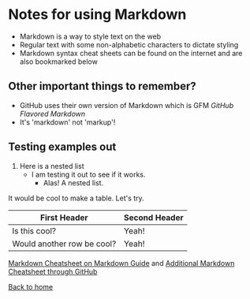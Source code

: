 # Notes for using Markdown 
- Markdown is a way to style text on the web
- Regular text with some non-alphabetic characters to dictate styling
- Markdown syntax cheat sheets can be found on the internet and are also bookmarked below

## Other important things to remember? 
- GitHub uses their own version of Markdown which is GFM _GitHub Flavored Markdown_
- It's 'markdown' not 'markup'!

## Testing examples out 

1. Here is a nested list
   - I am testing it out to see if it works. 
      - Alas! A nested list.  
      
It would be cool to make a table. Let's try. 

First Header | Second Header
------------ | -------------
Is this cool? | Yeah!
Would another row be cool? | Yeah!

[Markdown Cheatsheet on Markdown Guide](https://www.markdownguide.org/cheat-sheet/) and [Additional Markdown Cheatsheet through GitHub](https://guides.github.com/features/mastering-markdown/)


[Back to home](README.md)
